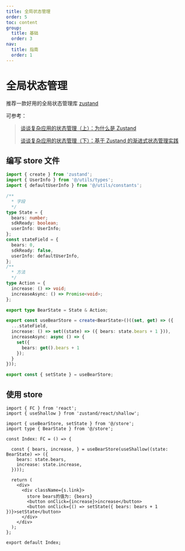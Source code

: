 ```yaml
---
title: 全局状态管理
order: 5
toc: content
group:
  title: 基础
  order: 3
nav:
  title: 指南
  order: 1
---
```


# 全局状态管理

推荐一款好用的全局状态管理库 [zustand](https://docs.pmnd.rs/zustand/getting-started/introduction)

可参考：

> [谈谈复杂应用的状态管理（上）：为什么是 Zustand](https://juejin.cn/post/7177216308843380797)
>
> [谈谈复杂应用的状态管理（下）：基于 Zustand 的渐进式状态管理实践](https://juejin.cn/post/7182462103297458236)

## 编写 store 文件

```ts | pure
import { create } from 'zustand';
import { UserInfo } from '@/utils/types';
import { defaultUserInfo } from '@/utils/constants';

/**
  * 字段
  */
type State = {
  bears: number;
  sdkReady: boolean;
  userInfo: UserInfo;
};
const stateField = {
  bears: 0,
  sdkReady: false,
  userInfo: defaultUserInfo,
};
/**
  * 方法
  */
type Action = {
  increase: () => void;
  increaseAsync: () => Promise<void>;
};

export type BearState = State & Action;

export const useBearStore = create<BearState>()((set, get) => ({
  ...stateField,
  increase: () => set((state) => ({ bears: state.bears + 1 })),
  increaseAsync: async () => {
    set({
      bears: get().bears + 1
    });
  }
}));

export const { setState } = useBearStore;
```

## 使用 store

```tsx | pure
import { FC } from 'react';
import { useShallow } from 'zustand/react/shallow';

import { useBearStore, setState } from '@/store';
import type { BearState } from '@/store';

const Index: FC = () => {

  const { bears, increase, } = useBearStore(useShallow((state: BearState) => ({
    bears: state.bears,
    increase: state.increase,
  })));

  return (
    <div>
      <div className={s.link}>
        store bears的值为: {bears}
        <button onClick={increase}>increase</button>
        <button onClick={() => setState({ bears: bears + 1 })}>setState</button>
      </div>
    </div>
  );
};

export default Index;
```
